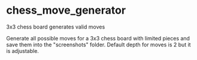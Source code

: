 # chess_move_generator
3x3 chess board generates valid moves

Generate all possible moves for a 3x3 chess board with limited pieces and save them into the "screenshots" folder.
Default depth for moves is 2 but it is adjustable.
